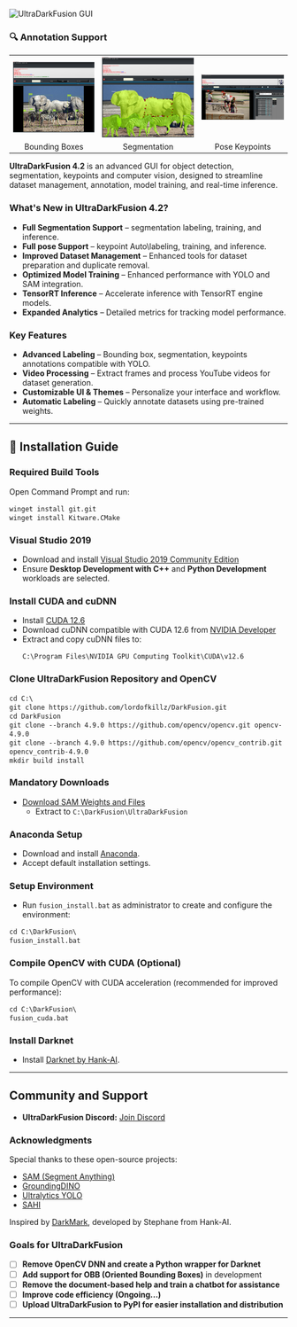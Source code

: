 ![UltraDarkFusion GUI](darkfusion2.gif)
### 🔍 Annotation Support

<table>
  <tr>
    <td><img src="boxes.png" alt="Bounding Boxes" width="300"/></td>
    <td><img src="Segmentation.png" alt="Segmentation" width="300"/></td>
    <td><img src="pose.png" alt="Pose Keypoints" width="300"/></td>
  </tr>
  <tr>
    <td align="center">Bounding Boxes</td>
    <td align="center">Segmentation</td>
    <td align="center">Pose Keypoints</td>
  </tr>
</table>

**UltraDarkFusion 4.2** is an advanced GUI for object detection, segmentation, keypoints and computer vision, designed to streamline dataset management, annotation, model training, and real-time inference.


### What's New in UltraDarkFusion 4.2?
- **Full Segmentation Support** – segmentation labeling, training, and inference.
- **Full pose Support** – keypoint Auto\labeling, training, and inference.
- **Improved Dataset Management** – Enhanced tools for dataset preparation and duplicate removal.
- **Optimized Model Training** – Enhanced performance with YOLO and SAM integration.
- **TensorRT Inference** – Accelerate inference with TensorRT engine models.
- **Expanded Analytics** – Detailed metrics for tracking model performance.

### Key Features
- **Advanced Labeling** – Bounding box, segmentation, keypoints annotations compatible with YOLO.
- **Video Processing** – Extract frames and process YouTube videos for dataset generation.
- **Customizable UI & Themes** – Personalize your interface and workflow.
- **Automatic Labeling** – Quickly annotate datasets using pre-trained weights.

---

## 🚀 Installation Guide

### Required Build Tools
Open Command Prompt and run:
```batch
winget install git.git
winget install Kitware.CMake
```

### Visual Studio 2019
- Download and install [Visual Studio 2019 Community Edition](https://my.visualstudio.com/Downloads?q=visual%20studio%202019)
- Ensure **Desktop Development with C++** and **Python Development** workloads are selected.

### Install CUDA and cuDNN
- Install [CUDA 12.6](https://developer.nvidia.com/cuda-toolkit-archive)
- Download cuDNN compatible with CUDA 12.6 from [NVIDIA Developer](https://developer.nvidia.com/cudnn)
- Extract and copy cuDNN files to:
  ```
  C:\Program Files\NVIDIA GPU Computing Toolkit\CUDA\v12.6
  ```

### Clone UltraDarkFusion Repository and OpenCV
```batch
cd C:\
git clone https://github.com/lordofkillz/DarkFusion.git
cd DarkFusion
git clone --branch 4.9.0 https://github.com/opencv/opencv.git opencv-4.9.0
git clone --branch 4.9.0 https://github.com/opencv/opencv_contrib.git opencv_contrib-4.9.0
mkdir build install
```

### Mandatory Downloads
- [Download SAM Weights and Files](https://drive.google.com/uc?export=download&id=1Tux3ncgLcCagQ0N3cC25XP4O_UwsjXbP)
  - Extract to `C:\DarkFusion\UltraDarkFusion`


### Anaconda Setup
- Download and install [Anaconda](https://www.anaconda.com/products/distribution).
- Accept default installation settings.

### Setup Environment
- Run `fusion_install.bat` as administrator to create and configure the environment:
```batch
cd C:\DarkFusion\
fusion_install.bat
```
### Compile OpenCV with CUDA (Optional)

To compile OpenCV with CUDA acceleration (recommended for improved performance):

```batch
cd C:\DarkFusion\
fusion_cuda.bat
```

### Install Darknet

- Install [Darknet by Hank-AI](https://github.com/hank-ai/darknet).

---

## Community and Support
- **UltraDarkFusion Discord:** [Join Discord](https://discord.gg/fZTz8E44)

### Acknowledgments
Special thanks to these open-source projects:
- [SAM (Segment Anything)](https://github.com/facebookresearch/segment-anything)
- [GroundingDINO](https://github.com/IDEA-Research/GroundingDINO)
- [Ultralytics YOLO](https://github.com/ultralytics/ultralytics)
- [SAHI](https://github.com/obss/sahi)

Inspired by [DarkMark](https://github.com/stephanecharette/DarkMark), developed by Stephane from Hank-AI.

### **Goals for UltraDarkFusion**  
- [ ] **Remove OpenCV DNN and create a Python wrapper for Darknet** 
- [ ] **Add support for OBB (Oriented Bounding Boxes)** in development  
- [ ] **Remove the document-based help and train a chatbot for assistance**  
- [ ] **Improve code efficiency (Ongoing...)**  
- [ ] **Upload UltraDarkFusion to PyPI for easier installation and distribution**  

----




